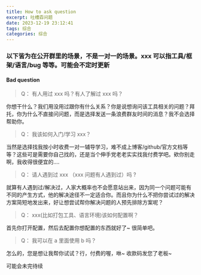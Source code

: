 ```yaml
---
title: How to ask question
excerpt: 吐槽孬问题
date: 2023-12-19 23:12:41
tags: 综合
categories: 综合
---
```


### 以下皆为在公开群里的场景，不是一对一的场景。xxx 可以指工具/框架/语言/bug 等等。可能会不定时更新

#### Bad question

> Q： 有人用过 xxx 吗？有人了解过 xxx 吗？

你想干什么？我们用没用过跟你有什么关系？你是说想询问该工具相关的问题？拜托，你为什么不直接问问题，而是选择发送一条浪费群友时间的消息？我不会选择帮助你。

> Q： 我该如何入门/学习 xxx？

当然是选择找我按小时收费一对一辅导学习，难不成上博客/github/官方文档等等？这些可是需要你自己找的，还是当个伸手党老老实实找我付费学吧。欸你别走啊，我收得很便宜的....

> Q： 请人遇到过 xxx （xxx 问题有人遇到过）吗 ?

就算有人遇到过/解决过，人家大概率也不会愿意站出来，因为同一个问题可能有不同的产生方式，他的解决途径不一定适合你。而且你为什么不把你尝试过的解决方案简短地发出来，好让想尝试帮你解决问题的人预先排除方案呢？

> Q： xxx(比如打包工具、语言环境)该如何配置啊？

首先你打开配置，然后去配置你想配置的东西就好了~ 很简单吧。

> Q： 我可以在 a 里面使用 b 吗？

怎么的，您是想让我帮你试试？行，付费的喔，咻~ 收款码发您了老板~

可能会未完待续
